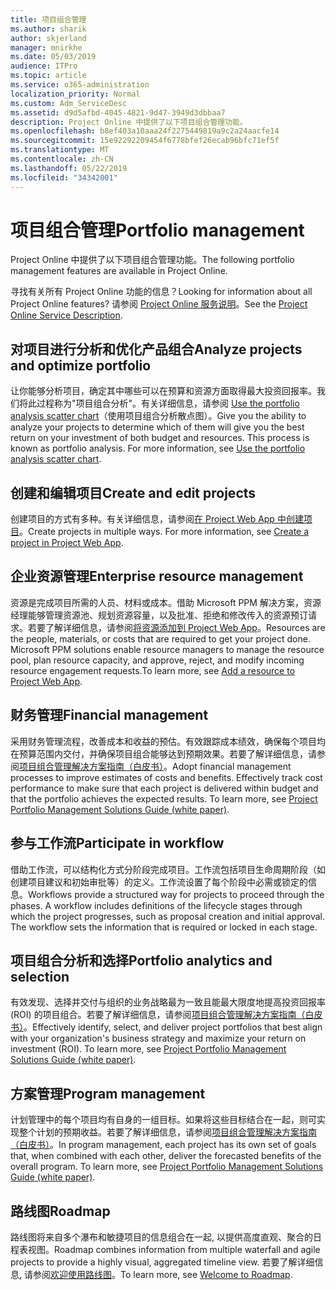 ```yaml
---
title: 项目组合管理
ms.author: sharik
author: skjerland
manager: mnirkhe
ms.date: 05/03/2019
audience: ITPro
ms.topic: article
ms.service: o365-administration
localization_priority: Normal
ms.custom: Adm_ServiceDesc
ms.assetid: d9d5afbd-4045-4821-9d47-3949d3dbbaa7
description: Project Online 中提供了以下项目组合管理功能。
ms.openlocfilehash: b8ef403a10aaa24f2275449819a9c2a24aacfe14
ms.sourcegitcommit: 15e92292209454f6778bfef26ecab96bfc71ef5f
ms.translationtype: MT
ms.contentlocale: zh-CN
ms.lasthandoff: 05/22/2019
ms.locfileid: "34342001"
---
```

# <a name="portfolio-management"></a><span data-ttu-id="efeb7-103">项目组合管理</span><span class="sxs-lookup"><span data-stu-id="efeb7-103">Portfolio management</span></span>

<span data-ttu-id="efeb7-104">Project Online 中提供了以下项目组合管理功能。</span><span class="sxs-lookup"><span data-stu-id="efeb7-104">The following portfolio management features are available in Project Online.</span></span>
  
<span data-ttu-id="efeb7-105">寻找有关所有 Project Online 功能的信息？</span><span class="sxs-lookup"><span data-stu-id="efeb7-105">Looking for information about all Project Online features?</span></span> <span data-ttu-id="efeb7-106">请参阅 [Project Online 服务说明](project-online-service-description.md)。</span><span class="sxs-lookup"><span data-stu-id="efeb7-106">See the [Project Online Service Description](project-online-service-description.md).</span></span>
  
## <a name="analyze-projects-and-optimize-portfolio"></a><span data-ttu-id="efeb7-107">对项目进行分析和优化产品组合</span><span class="sxs-lookup"><span data-stu-id="efeb7-107">Analyze projects and optimize portfolio</span></span>
<span data-ttu-id="efeb7-108"><a name="bkmk_AnalyzeProjects"> </a></span><span class="sxs-lookup"><span data-stu-id="efeb7-108"></span></span>

<span data-ttu-id="efeb7-p102">让你能够分析项目，确定其中哪些可以在预算和资源方面取得最大投资回报率。我们将此过程称为"项目组合分析"。有关详细信息，请参阅 [Use the portfolio analysis scatter chart](http://go.microsoft.com/fwlink/?LinkID=823665&amp;clcid=0x409)（使用项目组合分析散点图）。</span><span class="sxs-lookup"><span data-stu-id="efeb7-p102">Give you the ability to analyze your projects to determine which of them will give you the best return on your investment of both budget and resources. This process is known as portfolio analysis. For more information, see [Use the portfolio analysis scatter chart](http://go.microsoft.com/fwlink/?LinkID=823665&amp;clcid=0x409).</span></span>
  
## <a name="create-and-edit-projects"></a><span data-ttu-id="efeb7-112">创建和编辑项目</span><span class="sxs-lookup"><span data-stu-id="efeb7-112">Create and edit projects</span></span>
<span data-ttu-id="efeb7-113"><a name="bkmk_CreateAndEditProjects"> </a></span><span class="sxs-lookup"><span data-stu-id="efeb7-113"></span></span>

<span data-ttu-id="efeb7-p103">创建项目的方式有多种。有关详细信息，请参阅[在 Project Web App 中创建项目](http://go.microsoft.com/fwlink/?LinkID=746895&amp;clcid=0x409)。</span><span class="sxs-lookup"><span data-stu-id="efeb7-p103">Create projects in multiple ways. For more information, see [Create a project in Project Web App](http://go.microsoft.com/fwlink/?LinkID=746895&amp;clcid=0x409).</span></span>
  
## <a name="enterprise-resource-management"></a><span data-ttu-id="efeb7-116">企业资源管理</span><span class="sxs-lookup"><span data-stu-id="efeb7-116">Enterprise resource management</span></span>
<span data-ttu-id="efeb7-117"><a name="bkmk_ResourceManagement"> </a></span><span class="sxs-lookup"><span data-stu-id="efeb7-117"></span></span>

<span data-ttu-id="efeb7-p104">资源是完成项目所需的人员、材料或成本。借助 Microsoft PPM 解决方案，资源经理能够管理资源池、规划资源容量，以及批准、拒绝和修改传入的资源预订请求。若要了解详细信息，请参阅[将资源添加到 Project Web App](https://go.microsoft.com/fwlink/p/?LinkId=271320)。</span><span class="sxs-lookup"><span data-stu-id="efeb7-p104">Resources are the people, materials, or costs that are required to get your project done. Microsoft PPM solutions enable resource managers to manage the resource pool, plan resource capacity, and approve, reject, and modify incoming resource engagement requests.To learn more, see [Add a resource to Project Web App](https://go.microsoft.com/fwlink/p/?LinkId=271320).</span></span>
  
## <a name="financial-management"></a><span data-ttu-id="efeb7-120">财务管理</span><span class="sxs-lookup"><span data-stu-id="efeb7-120">Financial management</span></span>
<span data-ttu-id="efeb7-121"><a name="bkmk_FinancialManagement"> </a></span><span class="sxs-lookup"><span data-stu-id="efeb7-121"></span></span>

<span data-ttu-id="efeb7-p105">采用财务管理流程，改善成本和收益的预估。有效跟踪成本绩效，确保每个项目均在预算范围内交付，并确保项目组合能够达到预期效果。若要了解详细信息，请参阅[项目组合管理解决方案指南（白皮书）](https://go.microsoft.com/fwlink/p/?LinkId=402633)。</span><span class="sxs-lookup"><span data-stu-id="efeb7-p105">Adopt financial management processes to improve estimates of costs and benefits. Effectively track cost performance to make sure that each project is delivered within budget and that the portfolio achieves the expected results. To learn more, see [Project Portfolio Management Solutions Guide (white paper)](https://go.microsoft.com/fwlink/p/?LinkId=402633).</span></span>
  
## <a name="participate-in-workflow"></a><span data-ttu-id="efeb7-125">参与工作流</span><span class="sxs-lookup"><span data-stu-id="efeb7-125">Participate in workflow</span></span>
<span data-ttu-id="efeb7-126"><a name="bkmk_ParticipateInWorkflow"> </a></span><span class="sxs-lookup"><span data-stu-id="efeb7-126"></span></span>

<span data-ttu-id="efeb7-p106">借助工作流，可以结构化方式分阶段完成项目。工作流包括项目生命周期阶段（如创建项目建议和初始审批等）的定义。工作流设置了每个阶段中必需或锁定的信息。</span><span class="sxs-lookup"><span data-stu-id="efeb7-p106">Workflows provide a structured way for projects to proceed through the phases. A workflow includes definitions of the lifecycle stages through which the project progresses, such as proposal creation and initial approval. The workflow sets the information that is required or locked in each stage.</span></span>
  
## <a name="portfolio-analytics-and-selection"></a><span data-ttu-id="efeb7-130">项目组合分析和选择</span><span class="sxs-lookup"><span data-stu-id="efeb7-130">Portfolio analytics and selection</span></span>
<span data-ttu-id="efeb7-131"><a name="bkmk_PortfolioAnalyticsandSelection"> </a></span><span class="sxs-lookup"><span data-stu-id="efeb7-131"></span></span>

<span data-ttu-id="efeb7-p107">有效发现、选择并交付与组织的业务战略最为一致且能最大限度地提高投资回报率 (ROI) 的项目组合。若要了解详细信息，请参阅[项目组合管理解决方案指南（白皮书）](https://go.microsoft.com/fwlink/p/?LinkId=402633)。</span><span class="sxs-lookup"><span data-stu-id="efeb7-p107">Effectively identify, select, and deliver project portfolios that best align with your organization's business strategy and maximize your return on investment (ROI). To learn more, see [Project Portfolio Management Solutions Guide (white paper)](https://go.microsoft.com/fwlink/p/?LinkId=402633).</span></span>
  
## <a name="program-management"></a><span data-ttu-id="efeb7-134">方案管理</span><span class="sxs-lookup"><span data-stu-id="efeb7-134">Program management</span></span>
<span data-ttu-id="efeb7-135"><a name="bkmk_ProgramManagement"> </a></span><span class="sxs-lookup"><span data-stu-id="efeb7-135"></span></span>

<span data-ttu-id="efeb7-p108">计划管理中的每个项目均有自身的一组目标。如果将这些目标结合在一起，则可实现整个计划的预期收益。若要了解详细信息，请参阅[项目组合管理解决方案指南（白皮书）](https://go.microsoft.com/fwlink/p/?LinkId=402633)。</span><span class="sxs-lookup"><span data-stu-id="efeb7-p108">In program management, each project has its own set of goals that, when combined with each other, deliver the forecasted benefits of the overall program. To learn more, see [Project Portfolio Management Solutions Guide (white paper)](https://go.microsoft.com/fwlink/p/?LinkId=402633).</span></span>
  
## <a name="roadmap"></a><span data-ttu-id="efeb7-138">路线图</span><span class="sxs-lookup"><span data-stu-id="efeb7-138">Roadmap</span></span>
<span data-ttu-id="efeb7-139">路线图将来自多个瀑布和敏捷项目的信息组合在一起, 以提供高度直观、聚合的日程表视图。</span><span class="sxs-lookup"><span data-stu-id="efeb7-139">Roadmap combines information from multiple waterfall and agile projects to provide a highly visual, aggregated timeline view.</span></span> <span data-ttu-id="efeb7-140">若要了解详细信息, 请参阅[欢迎使用路线图](https://support.office.com/article/video-welcome-to-roadmap-57764149-51b8-468f-a50d-9ea6a4fd835a)。</span><span class="sxs-lookup"><span data-stu-id="efeb7-140">To learn more, see [Welcome to Roadmap](https://support.office.com/article/video-welcome-to-roadmap-57764149-51b8-468f-a50d-9ea6a4fd835a).</span></span>

